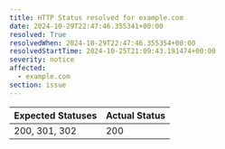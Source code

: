 ```yaml
---
title: HTTP Status resolved for example.com
date: 2024-10-29T22:47:46.355341+00:00
resolved: True
resolvedWhen: 2024-10-29T22:47:46.355354+00:00
resolvedStartTime: 2024-10-25T21:09:43.191474+00:00
severity: notice
affected:
  - example.com
section: issue
---
```


| Expected Statuses | Actual Status  |
|-------------------|----------------|
| 200, 301, 302 | 200 |
